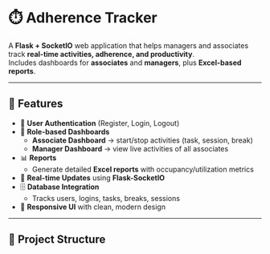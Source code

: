 # ⏱️ Adherence Tracker

A **Flask + SocketIO** web application that helps managers and associates track **real-time activities, adherence, and productivity**.  
Includes dashboards for **associates** and **managers**, plus **Excel-based reports**.

---

## 🚀 Features
- 🔑 **User Authentication** (Register, Login, Logout)
- 👥 **Role-based Dashboards**
  - **Associate Dashboard** → start/stop activities (task, session, break)
  - **Manager Dashboard** → view live activities of all associates
- 📊 **Reports**
  - Generate detailed **Excel reports** with occupancy/utilization metrics
- 🔔 **Real-time Updates** using **Flask-SocketIO**
- 🗄️ **Database Integration**
  - Tracks users, logins, tasks, breaks, sessions
- 📱 **Responsive UI** with clean, modern design

---

## 📂 Project Structure
